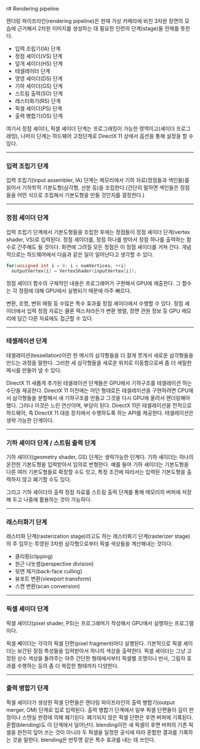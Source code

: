 r# Rendering pipeline

렌더링 파이프라인(rendering pipeline)은 현재 가상 카메라에 비친 3차원 장면의 모습에 근거해서 2차원 이미지를 생성하는 데 필요한 인련의 단계(stage)들 전체를 뜻한다.

- 입력 조립기(IA) 단계
- 정점 셰이더(VS) 단계
- 덮개 셰이더(HS) 단계
- 테셀레이터 단계
- 영영 셰이더(DS) 단계
- 기하 셰이더(GS) 단계
- 스트림 출력(SO) 단계
- 레스터화기(RS) 단계
- 픽셀 셰이더(PS) 단계
- 출력 병합기(OS) 단계

여기서 정점 셰이더, 픽셀 셰이더 단계는 프로그래밍이 가능한 영역이고(셰이더 프로그래밍), 나머지 단계는 하드웨어 고정단계로 DirectX 11 상에서 옵션을 통해 설정을 할 수 있다.

---

### 입력 조립기 단계

입력 조립기(input assembler, IA) 단계는 메모리에서 기하 자료(정점들과 색인들)를 읽어서 기하학적 기본도형(삼각형, 선분 등)을 조립한다.(간단히 말하면 색인들은 정점들을 어떤 식으로 조립해서 기본도형을 만들 것인지를 결정한다.)


---

### 정점 셰이더 단계

입력 조립기 단계에서 기본도형들을 조립한 후에는 정점들이 정점 셰이더 단계(vertex shader, VS)로 입력된다. 정점 셰이더를, 정점 하나를 받아서 정점 하나를 출력하는 함수로 간주해도 될 것이다. 화면에 그려질 모든 정점은 이 정점 셰이더를 거쳐 간다. 개념적으로는 하드웨어에서 다음과 같은 일이 일어난다고 생각할 수 있다.

```cpp
for(unsigned int i = 0; i < numVertices; ++i)
  outputVertex[i] = VertexShader(inputVertex[i]);
```

정점 셰이더 함수의 구체적인 내용은 프로그래머가 구현해서 GPU에 제출한다. 그 함수는 각 정점에 대해 GPU에서 실행되기 때문에 아주 빠르다.

변환, 조명, 변위 매핑 등 수많은 특수 효과를 정점 셰이더에서 수행할 수 있다. 정점 셰이더에서 입력 정점 자료는 물론 텍스처라든가 변환 행렬, 장면 관원 정보 등 GPU 메모리에 담긴 다른 자료에도 접근할 수 있다.

---

### 테셀레이션 단계

테셀레이션(tessellation)이란 한 메시의 삼각형들을 더 잘게 쪼개서 새로운 삼각형들을 만드는 과정을 말한다. 그러한 새 삼각형들을 새로운 위치로 이동함으로써 좀 더 세밀한 메시를 만들어 낼 수 있다.

DirectX 11 새롭게 추가된 테셀레이션 단계들은 GPU에서 기하구조를 테셀레이션 하는 수단을 제공한다. DirectX 11 이전에는 어던 형태로든 테셀레이션을 구현하려면 CPU에서 삼각형들을 분할해서 새 기하구조를 만들고 그것을 다시 GPU에 올려서 렌더링해야 했다. 그러나 이것은 느린 연산이며, 부담이 된다. DirectX 11은 테셀레이션을 전적으로 하드웨어, 즉 DirectX 11 대응 장치에서 수행하도록 하는 API를 제공한다. 테셀레이션은 생략 가능한 단계이다.

---

### 기하 셰이더 단계 / 스트림 출력 단계

기하 셰이더(geometry shader, GS) 단계는 생략가능한 단계다. 기하 셰이더는 하나의 온전한 기본도형을 입력받아서 임의로 번형한다. 예를 들어 기하 셰이더는 기본도형을 다른 여러 기본도형들로 확장할 수도 잇고, 특정 조건에 따라서는 입력된 기본도형을 출력하지 않고 폐기할 수도 있다.

그리고 기하 셰이더의 출력 정점 자료를 스트림 출력 단계를 통해 메모리의 버퍼에 저장해 두고 나중에 활용하는 것이 가능하다.

---

### 래스터화기 단계

래스터화 단계(rasterization stage)라고도 하는 래스터화기 단계(rasterizer stage)의 주 임무는 투영된 3차원 삼각형으로부터 픽셀 색상들을 계산해내는 것이다.

- 클리핑(clipping)
- 원근 나눗셈(perspective division)
- 뒷면 제거(back-face culling)
- 뷰포트 변환(viewport transform)
- 스캔 변환(scan conversion)

---

### 픽셀 셰이더 단계

픽셀 셰이더(pixel shader, PS)는 프로그래머가 작성해서 GPU에서 실행하는 프로그램이다.

픽셀 쎼이더는 각각의 픽셀 단편(pixel fragment)마다 실행된다. 기본적으로 픽셀 셰이더는 보간된 정점 특성들을 입력받아서 하나의 색상을 출력한다. 픽셀 셰이더는 그냥 고정된 상수 색상을 돌려주는 아주 간단한 형태에서부터 픽셀별 조명이나 반사, 그림자 효과를 수행하는 등의 좀 더 복잡한 형태까지 다양한다.

---

### 출력 병합기 단계

픽셀 셰이더가 생성한 픽셀 단편들은 렌더링 파이프라인의 출력 병합기(output merger, OM) 단계로 입로 입력된다. 출력 병합기 단계에서 일부 픽셀 단편들이 깊이 판정이나 스텐실 판정에 의해 폐기된다. 폐기되지 않은 픽셀 단편은 후면 버퍼에 기록된다. 혼합(blending)도 이 단계에서 일어난다. blending이란 새 픽셀이 후면 버퍼의 기존 픽셀을 완전히 덮어 쓰는 것이 아니라 두 픽셀을 일정한 공식에 따라 혼합한 결과를 기록하는 것을 말한다. blending은 반투명 같은 특수 효과를 내는 데 쓰인다.
